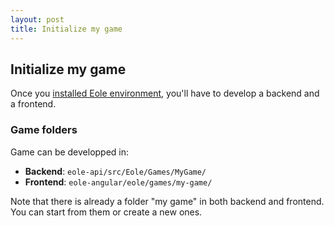 ```yaml
---
layout: post
title: Initialize my game
---
```


## Initialize my game

Once you [installed Eole environment](./install), you'll have to develop a backend and a frontend.


### Game folders

Game can be developped in:

- **Backend**: `eole-api/src/Eole/Games/MyGame/`
- **Frontend**: `eole-angular/eole/games/my-game/`

Note that there is already a folder "my game" in both backend and frontend. You can start from them or create a new ones.

